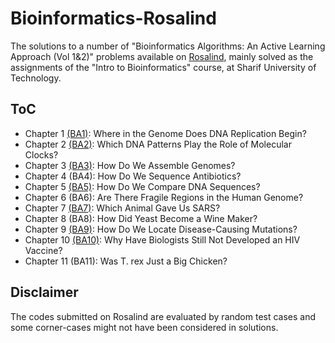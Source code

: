 # Bioinformatics-Rosalind
The solutions to a number of "Bioinformatics Algorithms: An Active Learning Approach (Vol 1&2)" problems available on [Rosalind](https://rosalind.info), mainly solved as the assignments of the "Intro to Bioinformatics" course, at Sharif University of Technology.

## ToC
  - Chapter 1 [(BA1)](./BA1): Where in the Genome Does DNA Replication Begin?
  - Chapter 2 [(BA2)](./BA2): Which DNA Patterns Play the Role of Molecular Clocks?
  - Chapter 3 [(BA3)](./BA3): How Do We Assemble Genomes?
  - Chapter 4 (BA4): How Do We Sequence Antibiotics?
  - Chapter 5 [(BA5)](./BA5): How Do We Compare DNA Sequences?
  - Chapter 6 (BA6): Are There Fragile Regions in the Human Genome?
  - Chapter 7 [(BA7)](./BA7): Which Animal Gave Us SARS?
  - Chapter 8 (BA8): How Did Yeast Become a Wine Maker?
  - Chapter 9 [(BA9)](./BA9): How Do We Locate Disease-Causing Mutations?
  - Chapter 10 [(BA10)](./BA10): Why Have Biologists Still Not Developed an HIV Vaccine?
  - Chapter 11 (BA11): Was T. rex Just a Big Chicken?

## Disclaimer
The codes submitted on Rosalind are evaluated by random test cases and some corner-cases might not have been considered in solutions.
